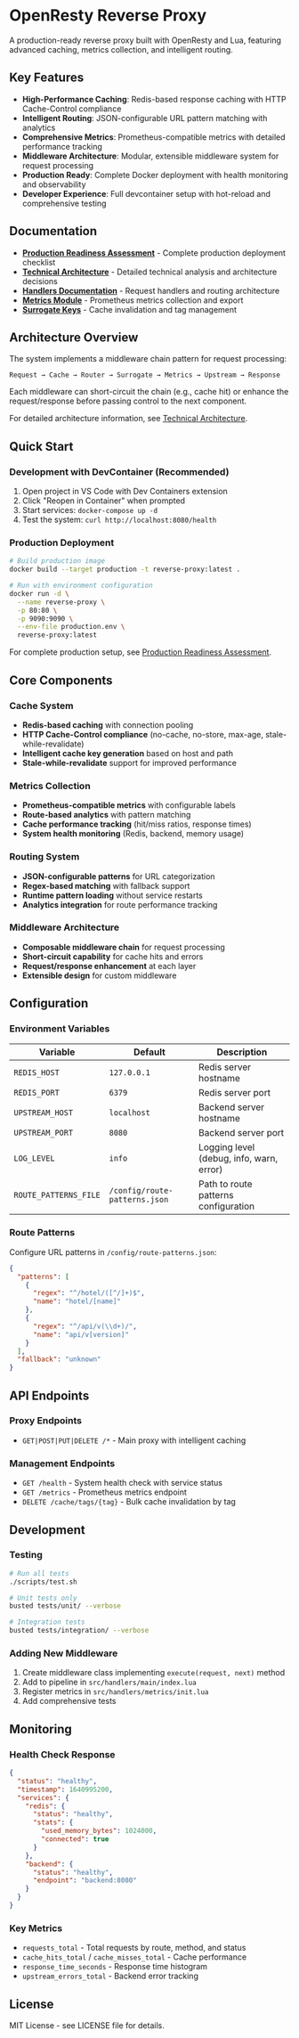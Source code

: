 # OpenResty Reverse Proxy

A production-ready reverse proxy built with OpenResty and Lua, featuring advanced caching, metrics collection, and intelligent routing.

## Key Features

- **High-Performance Caching**: Redis-based response caching with HTTP Cache-Control compliance
- **Intelligent Routing**: JSON-configurable URL pattern matching with analytics
- **Comprehensive Metrics**: Prometheus-compatible metrics with detailed performance tracking
- **Middleware Architecture**: Modular, extensible middleware system for request processing
- **Production Ready**: Complete Docker deployment with health monitoring and observability
- **Developer Experience**: Full devcontainer setup with hot-reload and comprehensive testing

## Documentation

- **[Production Readiness Assessment](PRODUCTION_READINESS.md)** - Complete production deployment checklist
- **[Technical Architecture](ai-analysis.md)** - Detailed technical analysis and architecture decisions
- **[Handlers Documentation](src/handlers/README.md)** - Request handlers and routing architecture
- **[Metrics Module](src/modules/metrics/README.md)** - Prometheus metrics collection and export
- **[Surrogate Keys](src/modules/surrogate/README.md)** - Cache invalidation and tag management

## Architecture Overview

The system implements a middleware chain pattern for request processing:

```
Request → Cache → Router → Surrogate → Metrics → Upstream → Response
```

Each middleware can short-circuit the chain (e.g., cache hit) or enhance the request/response before passing control to the next component.

For detailed architecture information, see [Technical Architecture](ai-analysis.md).

## Quick Start

### Development with DevContainer (Recommended)

1. Open project in VS Code with Dev Containers extension
2. Click "Reopen in Container" when prompted
3. Start services: `docker-compose up -d`
4. Test the system: `curl http://localhost:8080/health`

### Production Deployment

```bash
# Build production image
docker build --target production -t reverse-proxy:latest .

# Run with environment configuration
docker run -d \
  --name reverse-proxy \
  -p 80:80 \
  -p 9090:9090 \
  --env-file production.env \
  reverse-proxy:latest
```

For complete production setup, see [Production Readiness Assessment](PRODUCTION_READINESS.md).

## Core Components

### Cache System
- **Redis-based caching** with connection pooling
- **HTTP Cache-Control compliance** (no-cache, no-store, max-age, stale-while-revalidate)
- **Intelligent cache key generation** based on host and path
- **Stale-while-revalidate** support for improved performance

### Metrics Collection
- **Prometheus-compatible metrics** with configurable labels
- **Route-based analytics** with pattern matching
- **Cache performance tracking** (hit/miss ratios, response times)
- **System health monitoring** (Redis, backend, memory usage)

### Routing System
- **JSON-configurable patterns** for URL categorization
- **Regex-based matching** with fallback support
- **Runtime pattern loading** without service restarts
- **Analytics integration** for route performance tracking

### Middleware Architecture
- **Composable middleware chain** for request processing
- **Short-circuit capability** for cache hits and errors
- **Request/response enhancement** at each layer
- **Extensible design** for custom middleware

## Configuration

### Environment Variables

| Variable | Default | Description |
|----------|---------|-------------|
| `REDIS_HOST` | `127.0.0.1` | Redis server hostname |
| `REDIS_PORT` | `6379` | Redis server port |
| `UPSTREAM_HOST` | `localhost` | Backend server hostname |
| `UPSTREAM_PORT` | `8080` | Backend server port |
| `LOG_LEVEL` | `info` | Logging level (debug, info, warn, error) |
| `ROUTE_PATTERNS_FILE` | `/config/route-patterns.json` | Path to route patterns configuration |

### Route Patterns

Configure URL patterns in `/config/route-patterns.json`:

```json
{
  "patterns": [
    {
      "regex": "^/hotel/([^/]+)$",
      "name": "hotel/[name]"
    },
    {
      "regex": "^/api/v(\\d+)/",
      "name": "api/v[version]"
    }
  ],
  "fallback": "unknown"
}
```

## API Endpoints

### Proxy Endpoints
- `GET|POST|PUT|DELETE /*` - Main proxy with intelligent caching

### Management Endpoints
- `GET /health` - System health check with service status
- `GET /metrics` - Prometheus metrics endpoint
- `DELETE /cache/tags/{tag}` - Bulk cache invalidation by tag

## Development

### Testing
```bash
# Run all tests
./scripts/test.sh

# Unit tests only
busted tests/unit/ --verbose

# Integration tests
busted tests/integration/ --verbose
```

### Adding New Middleware
1. Create middleware class implementing `execute(request, next)` method
2. Add to pipeline in `src/handlers/main/index.lua`
3. Register metrics in `src/handlers/metrics/init.lua`
4. Add comprehensive tests

## Monitoring

### Health Check Response
```json
{
  "status": "healthy",
  "timestamp": 1640995200,
  "services": {
    "redis": {
      "status": "healthy",
      "stats": {
        "used_memory_bytes": 1024000,
        "connected": true
      }
    },
    "backend": {
      "status": "healthy",
      "endpoint": "backend:8080"
    }
  }
}
```

### Key Metrics
- `requests_total` - Total requests by route, method, and status
- `cache_hits_total` / `cache_misses_total` - Cache performance
- `response_time_seconds` - Response time histogram
- `upstream_errors_total` - Backend error tracking

## License

MIT License - see LICENSE file for details.